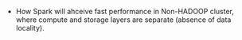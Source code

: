 * How Spark will ahceive fast performance in Non-HADOOP cluster, where compute and storage layers are separate (absence of data locality).
